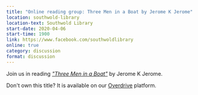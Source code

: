```yaml
---
title: "Online reading group: Three Men in a Boat by Jerome K Jerome"
location: southwold-library
location-text: Southwold Library
start-date: 2020-04-06
start-time: 1900
link: https://www.facebook.com/southwoldlibrary
online: true
category: discussion
format: discussion
---
```


Join us in reading [<cite>"Three Men in a Boat"</cite>](https://suffolklibraries.overdrive.com/media/787026) by Jerome K Jerome.

Don't own this title? It is available on our [Overdrive](elibrary/overdrive/) platform.
